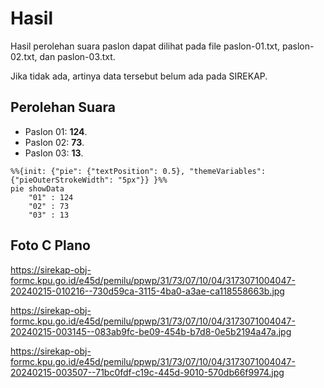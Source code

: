 # Hasil

Hasil perolehan suara paslon dapat dilihat pada file paslon-01.txt, paslon-02.txt, dan paslon-03.txt.

Jika tidak ada, artinya data tersebut belum ada pada SIREKAP.

## Perolehan Suara

 * Paslon 01: **124**.
 * Paslon 02: **73**.
 * Paslon 03: **13**.

```mermaid
%%{init: {"pie": {"textPosition": 0.5}, "themeVariables": {"pieOuterStrokeWidth": "5px"}} }%%
pie showData
    "01" : 124
    "02" : 73
    "03" : 13
```
## Foto C Plano

https://sirekap-obj-formc.kpu.go.id/e45d/pemilu/ppwp/31/73/07/10/04/3173071004047-20240215-010216--730d59ca-3115-4ba0-a3ae-ca118558663b.jpg

https://sirekap-obj-formc.kpu.go.id/e45d/pemilu/ppwp/31/73/07/10/04/3173071004047-20240215-003145--083ab9fc-be09-454b-b7d8-0e5b2194a47a.jpg

https://sirekap-obj-formc.kpu.go.id/e45d/pemilu/ppwp/31/73/07/10/04/3173071004047-20240215-003507--71bc0fdf-c19c-445d-9010-570db66f9974.jpg
